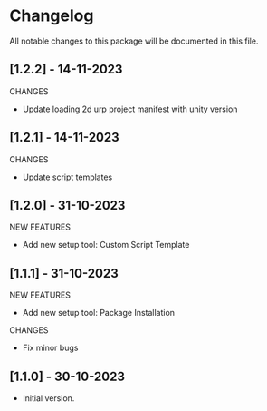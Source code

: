 # Changelog
All notable changes to this package will be documented in this file.

## [1.2.2] - 14-11-2023
CHANGES
- Update loading 2d urp project manifest with unity version 

## [1.2.1] - 14-11-2023
CHANGES
- Update script templates

## [1.2.0] - 31-10-2023
NEW FEATURES
- Add new setup tool: Custom Script Template 

## [1.1.1] - 31-10-2023
NEW FEATURES
- Add new setup tool: Package Installation 

CHANGES
- Fix minor bugs

## [1.1.0] - 30-10-2023
- Initial version.

